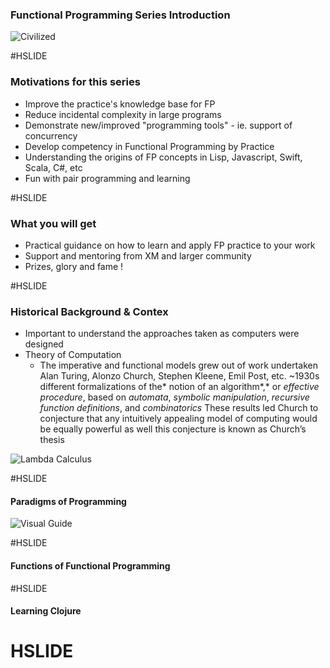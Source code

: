 
### Functional Programming Series Introduction ###

![Civilized](http://imgs.xkcd.com/comics/lisp_cycles.png)

#HSLIDE


### Motivations for this series ###


- Improve the practice's knowledge base for FP
- Reduce incidental complexity in large programs
- Demonstrate new/improved "programming tools" - ie. support of concurrency
- Develop competency in Functional Programming by Practice
- Understanding the origins of FP concepts in Lisp, Javascript, Swift, Scala, C#, etc
- Fun with pair programming and learning

#HSLIDE

### What you will get ###

- Practical guidance on how to learn and apply FP practice to your work
- Support and mentoring from XM and larger community
- Prizes, glory and fame !

#HSLIDE

### Historical Background & Contex ###

- Important to understand the approaches taken as computers were designed
- Theory of Computation
    - The imperative and functional models grew out of work undertaken
    Alan Turing, Alonzo Church, Stephen Kleene, Emil Post, etc. ~1930s
    different formalizations of the* notion of an algorithm*,* or *effective procedure*, based on *automata*, *symbolic manipulation*, *recursive function definitions*, and *combinatorics*
    These results led Church to conjecture that any intuitively appealing model of computing would be equally powerful as well
    this conjecture is known as Church’s thesis
    

![Lambda Calculus](https://aspblogs.blob.core.windows.net/media/dixin/Windows-Live-Writer/Lambda-Calculus-via-C-1_CA43/Lambda-Calculus_3.png)

#HSLIDE

#### Paradigms of Programming ####

![Visual Guide](http://www.math-cs.gordon.edu/courses/cs323/LISP/3Paradigms.png)

#HSLIDE

#### Functions of Functional Programming ####



#HSLIDE

#### Learning Clojure ####





# HSLIDE #

